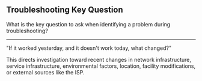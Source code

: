 ## Troubleshooting Key Question

What is the key question to ask when identifying a problem during troubleshooting?

---

"If it worked yesterday, and it doesn't work today, what changed?"

This directs investigation toward recent changes in network infrastructure, service infrastructure, environmental factors, location, facility modifications, or external sources like the ISP.

